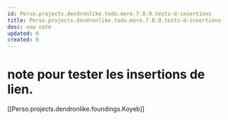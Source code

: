 ```yaml
---
id: Perso.projects.dendronlike.todo.more.7.8.9.tests-d-insertions
title: Perso.projects.dendronlike.todo.more.7.8.9.tests-d-insertions
desc: new note
updated: 0
created: 0
---
```

# note pour tester les insertions de lien.

[[Perso.projects.dendronlike.foundings.Koyeb]]
